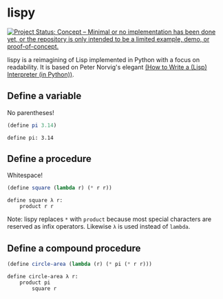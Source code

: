 # lispy

[![Project Status: Concept – Minimal or no implementation has been done yet, or the repository is only intended to be a limited example, demo, or proof-of-concept.](https://www.repostatus.org/badges/latest/concept.svg)](https://www.repostatus.org/#concept)

lispy is a reimagining of Lisp implemented in Python with a focus on
readability. It is based on Peter Norvig's elegant [(How to Write a (Lisp)
Interpreter (in Python))](https://norvig.com/lispy.html).

## Define a variable

No parentheses!

```scheme
(define pi 3.14)
```

```lispy
define pi: 3.14
```

## Define a procedure

Whitespace!

```scheme
(define square (lambda r) (* r r))
```

```lispy
define square λ r:
    product r r
```

Note: lispy replaces `*` with `product` because most special characters are
reserved as infix operators. Likewise `λ` is used instead of `lambda`.

## Define a compound procedure

```scheme
(define circle-area (lambda (r) (* pi (* r r)))
```

```lispy
define circle-area λ r:
    product pi
        square r
```
